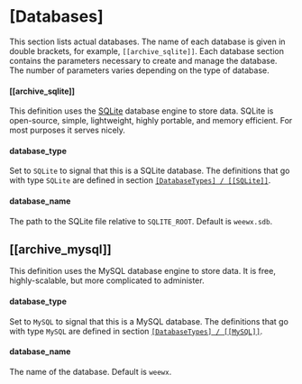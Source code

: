 # [Databases]

This section lists actual databases. The name of each database is given in double brackets, for example, `[[archive_sqlite]]`. Each database section contains the parameters necessary to create and manage the database. The number of parameters varies depending on the type of database.

#### [[archive_sqlite]]
This definition uses the [SQLite](https://sqlite.org/) database engine to store data. SQLite is open-source, simple, lightweight, highly portable, and memory efficient. For most purposes it serves nicely.

#### database_type

Set to `SQLite` to signal that this is a SQLite database. The definitions that go with type `SQLite` are defined in section [`[DatabaseTypes] / [[SQLite]]`](../databasetypes#sqlite).

#### database_name

The path to the SQLite file relative to `SQLITE_ROOT`. Default is `weewx.sdb`.

## [[archive_mysql]]
This definition uses the MySQL database engine to store data. It is free, highly-scalable, but more complicated to administer.

#### database_type

Set to `MySQL` to signal that this is a MySQL database. The definitions that go with type `MySQL` are defined in section [`[DatabaseTypes] / [[MySQL]]`](../databasetypes#mysql).

#### database_name

The name of the database. Default is `weewx`.

